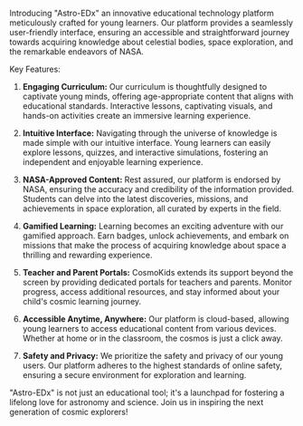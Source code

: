 Introducing "Astro-EDx" an innovative educational technology platform meticulously crafted for young learners. Our platform provides a seamlessly user-friendly interface, ensuring an accessible and straightforward journey towards acquiring knowledge about celestial bodies, space exploration, and the remarkable endeavors of NASA.

Key Features:

1. **Engaging Curriculum:** Our curriculum is thoughtfully designed to captivate young minds, offering age-appropriate content that aligns with educational standards. Interactive lessons, captivating visuals, and hands-on activities create an immersive learning experience.

2. **Intuitive Interface:** Navigating through the universe of knowledge is made simple with our intuitive interface. Young learners can easily explore lessons, quizzes, and interactive simulations, fostering an independent and enjoyable learning experience.

3. **NASA-Approved Content:** Rest assured, our platform is endorsed by NASA, ensuring the accuracy and credibility of the information provided. Students can delve into the latest discoveries, missions, and achievements in space exploration, all curated by experts in the field.

4. **Gamified Learning:** Learning becomes an exciting adventure with our gamified approach. Earn badges, unlock achievements, and embark on missions that make the process of acquiring knowledge about space a thrilling and rewarding experience.

5. **Teacher and Parent Portals:** CosmoKids extends its support beyond the screen by providing dedicated portals for teachers and parents. Monitor progress, access additional resources, and stay informed about your child's cosmic learning journey.

6. **Accessible Anytime, Anywhere:** Our platform is cloud-based, allowing young learners to access educational content from various devices. Whether at home or in the classroom, the cosmos is just a click away.

7. **Safety and Privacy:** We prioritize the safety and privacy of our young users. Our platform adheres to the highest standards of online safety, ensuring a secure environment for exploration and learning.

"Astro-EDx" is not just an educational tool; it's a launchpad for fostering a lifelong love for astronomy and science. Join us in inspiring the next generation of cosmic explorers!
